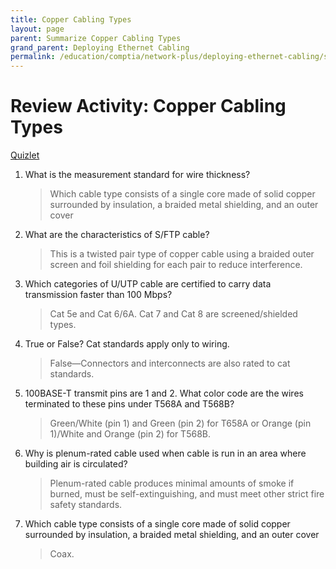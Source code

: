 ```yaml
---
title: Copper Cabling Types
layout: page
parent: Summarize Copper Cabling Types
grand_parent: Deploying Ethernet Cabling
permalink: /education/comptia/network-plus/deploying-ethernet-cabling/summarize-copper-cabling-types/review-activity/
---
```


# Review Activity: Copper Cabling Types

[Quizlet](https://quizlet.com/925975953/ethernet-standards-flash-cards/)

1. What is the measurement standard for wire thickness?

   > Which cable type consists of a single core made of solid copper surrounded by insulation, a braided metal shielding, and an outer cover

2. What are the characteristics of S/FTP cable?

   > This is a twisted pair type of copper cable using a braided outer screen and foil shielding for each pair to reduce interference.

3. Which categories of U/UTP cable are certified to carry data transmission faster than 100 Mbps?

   > Cat 5e and Cat 6/6A. Cat 7 and Cat 8 are screened/shielded types. 

4. True or False? Cat standards apply only to wiring. 

   > False—Connectors and interconnects are also rated to cat standards. 

5. 100BASE-T transmit pins are 1 and 2. What color code are the wires terminated to these pins under T568A and T568B? 

   > Green/White (pin 1) and Green (pin 2) for T658A or Orange (pin 1)/White and Orange (pin 2) for T568B. 

6. Why is plenum-rated cable used when cable is run in an area where building air is circulated? 

   > Plenum-rated cable produces minimal amounts of smoke if burned, must be self-extinguishing, and must meet other strict fire safety standards. 

7. Which cable type consists of a single core made of solid copper surrounded by insulation, a braided metal shielding, and an outer cover

   > Coax.